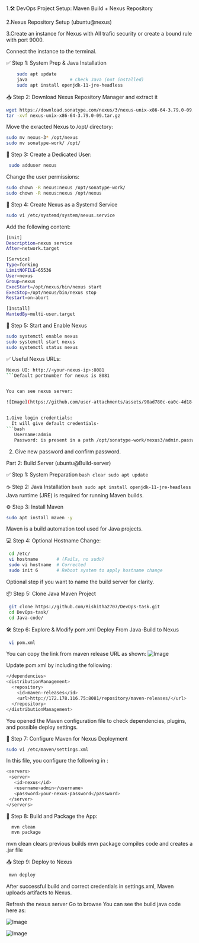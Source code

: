 1.🛠️ DevOps Project Setup: Maven Build + Nexus Repository

2.Nexus Repository Setup (ubuntu@nexus)

3.Create an instance for Nexus with All trafic security or create a bound rule with port 9000.

Connect the instance to the terminal.


 ✅ Step 1: System Prep & Java Installation
 ```bash
     sudo apt update
     java                # Check Java (not installed)
     sudo apt install openjdk-11-jre-headless
 ```

📥 Step 2: Download Nexus Repository Manager and extract it
   ```bash
  wget https://download.sonatype.com/nexus/3/nexus-unix-x86-64-3.79.0-09.tar.gz
  tar -xvf nexus-unix-x86-64-3.79.0-09.tar.gz
  ```

Move the exracted Nexus to /opt/ directory:
 ```bash
 sudo mv nexus-3* /opt/nexus
 sudo mv sonatype-work/ /opt/
```


👤 Step 3: Create a Dedicated User:
```bash
 sudo adduser nexus
```

Change the user permissions:
```bash
sudo chown -R nexus:nexus /opt/sonatype-work/
sudo chown -R nexus:nexus /opt/nexus
```


🔧 Step 4: Create Nexus as a Systemd Service
```bash
sudo vi /etc/systemd/system/nexus.service
```

Add the following content:
```bash
[Unit]
Description=nexus service
After=network.target

[Service]
Type=forking
LimitNOFILE=65536
User=nexus
Group=nexus
ExecStart=/opt/nexus/bin/nexus start
ExecStop=/opt/nexus/bin/nexus stop
Restart=on-abort

[Install]
WantedBy=multi-user.target
```


🚀 Step 5: Start and Enable Nexus
```bash
sudo systemctl enable nexus
sudo systemctl start nexus
sudo systemctl status nexus
```


✅ Useful Nexus URLs:
```bash
Nexus UI: http://<your-nexus-ip>:8081
```Default portnumber for nexus is 8081


You can see nexus server:

![Image](https://github.com/user-attachments/assets/90ad780c-ea0c-4d18-8cfe-dd1038665472)


1.Give login credentials:
  It will give default credentials-
```bash
   Username:admin
   Password: is present in a path /opt/sonatype-work/nexus3/admin.password
```

2. Give new password and confirm password.



Part 2:
Build Server (ubuntu@Build-server)

 ✅ Step 1: System Preparation
    ```bash
     clear
     sudo apt update
    ``` 

☕ Step 2: Java Installation
    ```bash
    sudo apt install openjdk-11-jre-headless
    ```
Java runtime (JRE) is required for running Maven builds.


⚙️ Step 3: Install Maven
  ```bash
  sudo apt install maven -y
  ```
Maven is a build automation tool used for Java projects.


💻 Step 4: Optional Hostname Change:
```bash
 cd /etc/
 vi hostname       # (Fails, no sudo)
 sudo vi hostname  # Corrected
 sudo init 6       # Reboot system to apply hostname change
```
Optional step if you want to name the build server for clarity.




📦 Step 5: Clone Java Maven Project
```bash
 git clone https://github.com/Rishitha2707/DevOps-task.git
 cd DevOps-task/
 cd Java-code/
```

 🛠️ Step 6: Explore & Modify pom.xml
 Deploy From Java-Build to Nexus 
```bash
 vi pom.xml
```
You can copy the link from maven release URL as shown:
![Image](https://github.com/user-attachments/assets/d5577ca7-2264-4fd6-a1eb-7124410f62d0)

Update pom.xml by including the following:
```bash
</dependencies>
<distributionManagement>
  <repository>
    <id>maven-releases</id>
    <url>http://172.178.116.75:8081/repository/maven-releases/</url>
  </repository>
</distributionManagement>
```
You opened the Maven configuration file to check dependencies, plugins, and possible deploy settings.



📁 Step 7: Configure Maven for Nexus Deployment
```bash
sudo vi /etc/maven/settings.xml
```

In this file, you configure the following in <servers>:
 ```bash
 <servers>
  <server>
    <id>nexus</id>
    <username>admin</username>
    <password>your-nexus-password</password>
  </server>
</servers>
```

🧪 Step 8: Build and Package the App:
 ```bash
   mvn clean
   mvn package
```
mvn clean clears previous builds
mvn package compiles code and creates a .jar file

📤 Step 9: Deploy to Nexus
 ```bash
  mvn deploy
 ```
After successful build and correct credentials in settings.xml, Maven uploads artifacts to Nexus.

Refresh the nexus server
Go to browse
You can see the build java code here as:

![Image](https://github.com/user-attachments/assets/f0eb9336-4f73-4479-b4d1-93729900bb78)

![Image](https://github.com/user-attachments/assets/0aa2b681-b8ca-4988-adb9-fdd69e2b7e1b)
